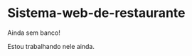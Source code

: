 # Sistema-web-de-restaurante 

<p>Ainda sem banco!</p>
<lebel>Estou trabalhando nele ainda.</lebel>
